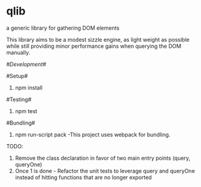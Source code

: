 # qlib
a generic library for gathering DOM elements


This library aims to be a modest sizzle engine, as light weight as possible while still providing minor performance gains when querying the DOM manually.





_#Development#_

#Setup#
1. npm install
  

#Testing#
1. npm test

#Bundling#
1. npm run-script pack
  -This project uses webpack for bundling.
  
TODO:
1. Remove the class declaration in favor of two main entry points (query, queryOne)
2. Once 1 is done - Refactor the unit tests to leverage query and queryOne instead of hitting functions that are no longer exported

